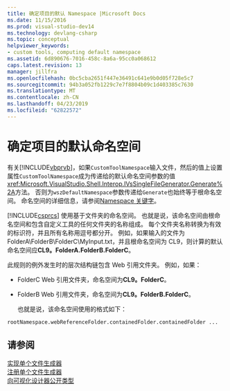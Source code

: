 ```yaml
---
title: 确定项目的默认 Namespace |Microsoft Docs
ms.date: 11/15/2016
ms.prod: visual-studio-dev14
ms.technology: devlang-csharp
ms.topic: conceptual
helpviewer_keywords:
- custom tools, computing default namespace
ms.assetid: 6d890676-7016-458c-8a6a-95cc0a068612
caps.latest.revision: 13
manager: jillfra
ms.openlocfilehash: 0bc5cba2651f447e36491c641e9b0d05f728e5c7
ms.sourcegitcommit: 94b3a052fb1229c7e7f8804b09c1d403385c7630
ms.translationtype: MT
ms.contentlocale: zh-CN
ms.lasthandoff: 04/23/2019
ms.locfileid: "62822572"
---
```

# <a name="determining-the-default-namespace-of-a-project"></a>确定项目的默认命名空间
有关[!INCLUDE[vbprvb](../includes/vbprvb-md.md)]，如果`CustomToolNamespace`输入文件，然后的值上设置属性`CustomToolNamespace`成为传递给的默认命名空间参数的值<xref:Microsoft.VisualStudio.Shell.Interop.IVsSingleFileGenerator.Generate%2A>方法。 否则为`wszDefaultNamespace`参数传递给`Generate`也始终等于根命名空间。 命名空间的详细信息，请参阅[Namespace 关键字](http://msdn.microsoft.com/library/091a66eb-b10d-4f54-9102-5ac0d4bdb84b)。  
  
 [!INCLUDE[csprcs](../includes/csprcs-md.md)] 使用基于文件夹的命名空间。 也就是说，该命名空间由根命名空间和包含自定义工具的任何文件夹的名称组成。 每个文件夹名称转换为有效的标识符，并且所有名称用逗号都分开。 例如，如果输入的文件为 FolderA\FolderB\FolderC\MyInput.txt，并且根命名空间为 CL9，则计算的默认命名空间应**CL9。FolderA.FolderB.FolderC**。  
  
 此规则的例外发生时的层次结构链包含 Web 引用文件夹。 例如，如果：  
  
- FolderC Web 引用文件夹，命名空间为**CL9。FolderC**。  
  
- FolderB Web 引用文件夹，命名空间为**CL9。FolderB.FolderC**。  
  
  也就是说，该命名空间使用的格式如下：  
  
```  
rootNamespace.webReferenceFolder.containedFolder.containedFolder ...  
```  
  
## <a name="see-also"></a>请参阅  
 [实现单个文件生成器](../extensibility/internals/implementing-single-file-generators.md)   
 [注册单个文件生成器](../extensibility/internals/registering-single-file-generators.md)   
 [向可视化设计器公开类型](../extensibility/internals/exposing-types-to-visual-designers.md)